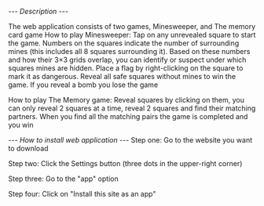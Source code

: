 *--- Description ---*

The web application consists of two games, Minesweeper, and The memory card game 
How to play Minesweeper:
Tap on any unrevealed square to start the game. Numbers on the squares indicate the number of surrounding mines (this includes all 8 squares surrounding it). Based on these numbers and how their 3×3 grids overlap, you can identify or suspect under which squares mines are hidden. Place a flag by right-clicking on the square to mark it as dangerous. Reveal all safe squares without mines to win the game. If you reveal a bomb you lose the game

How to play The Memory game:
Reveal squares by clicking on them, you can only reveal 2 squares at a time, reveal 2 squares and find their matching partners. When you find all the matching pairs the game is completed and you win

*--- How to install web application ---*
Step one: Go to the website you want to download

Step two: Click the Settings button (three dots in the upper-right corner)

Step three: Go to the "app" option

Step four: Click on "Install this site as an app"

